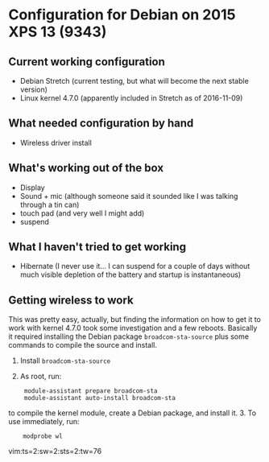 # Configuration for Debian on 2015 XPS 13 (9343)

## Current working configuration

- Debian Stretch (current testing, but what will become the next stable
    version)
- Linux kernel 4.7.0 (apparently included in Stretch as of 2016-11-09)

## What needed configuration by hand

- Wireless driver install

## What's working out of the box

- Display
- Sound + mic (although someone said it sounded like I was talking through a
  tin can)
- touch pad (and very well I might add)
- suspend

## What I haven't tried to get working

- Hibernate (I never use it... I can suspend for a couple of days without
    much visible depletion of the battery and startup is instantaneous)

## Getting wireless to work

This was pretty easy, actually, but finding the information on how to get it
to work with kernel 4.7.0 took some investigation and a few reboots.
Basically it required installing the Debian package `broadcom-sta-source`
plus some commands to compile the source and install.

1. Install `broadcom-sta-source`
2. As root, run:

        module-assistant prepare broadcom-sta
        module-assistant auto-install broadcom-sta

  to compile the kernel module, create a Debian package, and install it.
3. To use immediately, run:

        modprobe wl

vim:ts=2:sw=2:sts=2:tw=76
